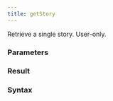 ```yaml
---
title: getStory
---
```


Retrieve a single story. User-only.


### Parameters 



### Result 



### Syntax





